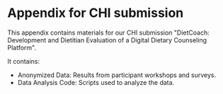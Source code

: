 # Appendix for CHI submission

This appendix contains materials for our CHI submission "DietCoach: Development and Dietitian Evaluation of a Digital Dietary Counseling Platform".

It contains:

- Anonymized Data: Results from participant workshops and surveys.
- Data Analysis Code: Scripts used to analyze the data.
